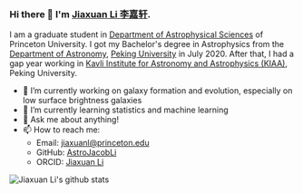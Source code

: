 ### Hi there 👋  I'm [Jiaxuan Li 李嘉轩](https://astrojacobli.github.io/).

I am a graduate student in [Department of Astrophysical Sciences](https://web.astro.princeton.edu/) of Princeton University. I got my Bachelor's degree in Astrophysics from the [Department of Astronomy](http://astro.pku.edu.cn/), [Peking University](https://www.pku.edu.cn/) in July 2020. After that, I had a gap year working in [Kavli Institute for Astronomy and Astrophysics (KIAA)](http://kiaa.pku.edu.cn/), Peking University. 

- 🔭   I’m currently working on galaxy formation and evolution, especially on low surface brightness galaxies
- 🌱   I’m currently learning statistics and machine learning
- 💬   Ask me about anything!
- 📫   How to reach me: 
  * Email: jiaxuanl@princeton.edu
  * GitHub: [AstroJacobLi](https://github.com/AstroJacobLi)
  * ORCID: [Jiaxuan Li](https://orcid.org/0000-0001-9592-4190)

![Jiaxuan Li's github stats](https://github-readme-stats.vercel.app/api?username=AstroJacobLi)
